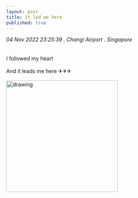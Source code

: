 ```yaml
---
layout: post
title: It led me here
published: true
---
```

_04 Nov 2022 23:25:39 . Changi Airport . Singapore_
<br>
<br>
<br>
I followed my heart
<br>
<br>
And it leads me here ✈✈✈
<br>
<br>
<img src="https://drive.google.com/uc?export=view&id=1x36sl5RWB9ABO6A6AL1j5Aj0IFHtH5-Z" alt="drawing" width="300"/>

